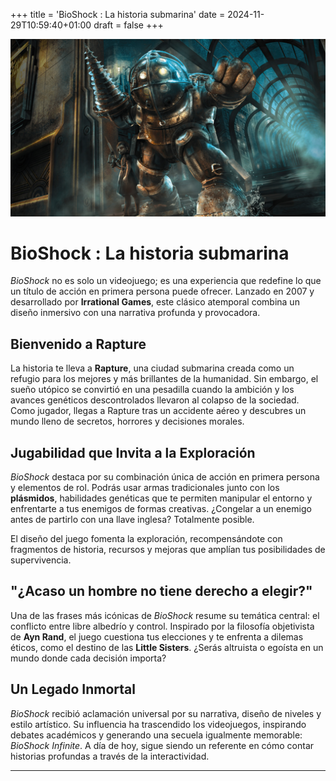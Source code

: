 +++
title = 'BioShock : La historia submarina'
date = 2024-11-29T10:59:40+01:00
draft = false
+++

![image](./Bioshock.jpg)

# BioShock : La historia submarina

*BioShock* no es solo un videojuego; es una experiencia que redefine lo que un título de acción en primera persona puede ofrecer. Lanzado en 2007 y desarrollado por **Irrational Games**, este clásico atemporal combina un diseño inmersivo con una narrativa profunda y provocadora.

## Bienvenido a Rapture  

La historia te lleva a **Rapture**, una ciudad submarina creada como un refugio para los mejores y más brillantes de la humanidad. Sin embargo, el sueño utópico se convirtió en una pesadilla cuando la ambición y los avances genéticos descontrolados llevaron al colapso de la sociedad. Como jugador, llegas a Rapture tras un accidente aéreo y descubres un mundo lleno de secretos, horrores y decisiones morales.

## Jugabilidad que Invita a la Exploración  

*BioShock* destaca por su combinación única de acción en primera persona y elementos de rol. Podrás usar armas tradicionales junto con los **plásmidos**, habilidades genéticas que te permiten manipular el entorno y enfrentarte a tus enemigos de formas creativas. ¿Congelar a un enemigo antes de partirlo con una llave inglesa? Totalmente posible.

El diseño del juego fomenta la exploración, recompensándote con fragmentos de historia, recursos y mejoras que amplían tus posibilidades de supervivencia.  

## "¿Acaso un hombre no tiene derecho a elegir?"  

Una de las frases más icónicas de *BioShock* resume su temática central: el conflicto entre libre albedrío y control. Inspirado por la filosofía objetivista de **Ayn Rand**, el juego cuestiona tus elecciones y te enfrenta a dilemas éticos, como el destino de las **Little Sisters**. ¿Serás altruista o egoísta en un mundo donde cada decisión importa?

## Un Legado Inmortal  

*BioShock* recibió aclamación universal por su narrativa, diseño de niveles y estilo artístico. Su influencia ha trascendido los videojuegos, inspirando debates académicos y generando una secuela igualmente memorable: *BioShock Infinite*. A día de hoy, sigue siendo un referente en cómo contar historias profundas a través de la interactividad.

---